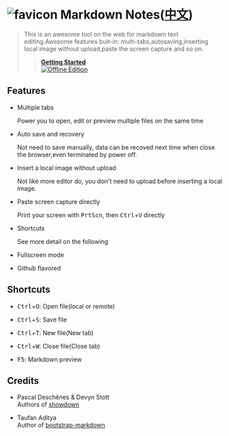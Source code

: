 # ![favicon](http://zzzhan.github.io/markdown-notepad/dist/img/favicon-96x96.png) Markdown Notes([中文](README_zh-CN.md))

> This is an awesome tool on the web for markdown text editing.Awesome features buit-in: multi-tabs,autosaving,inserting local image without upload,paste the screen capture and so on.
>> [**Getting Started**](http://zzzhan.github.io/markdown-notepad/ 'Online Markdown Editor')<br> [![Offline Edition](https://developer.chrome.com/webstore/images/ChromeWebStore_Badge_v2_206x58.png)](https://chrome.google.com/webstore/detail/markdown-notes/maiemhinajnfghcmdlabcelecgljache 'Offline Edition')

## Features

* Multiple tabs

  Power you to open, edit or preview multiple files on the same time  
  
* Auto save and recovery

  Not need to save manually, data can be recoved next time when close the browser,even terminated by power off.
  
* Insert a local image without upload

  Not like more editor do, you don't need to upload before inserting a local image.

* Paste screen capture directly

  Print your screen with <kbd>PrtScn</kbd>, then <kbd>Ctrl</kbd>+<kbd>V</kbd> directly

* Shortcuts

  See more detail on the following
  
* Fullscreen mode

* Github flavored

## Shortcuts

* <kbd>Ctrl</kbd>+<kbd>O</kbd>: Open file(local or remote)

* <kbd>Ctrl</kbd>+<kbd>S</kbd>: Save file

* <kbd>Ctrl</kbd>+<kbd>T</kbd>: New file(New tab)

* <kbd>Ctrl</kbd>+<kbd>W</kbd>: Close file(Close tab)

* <kbd>F5</kbd>: Markdown preview

## Credits

* Pascal Deschênes & Devyn Stott<br/>
  Authors of [showdown](https://github.com/showdownjs/showdown)

* Taufan Aditya<br/>
  Author of [bootstrap-markdown](https://github.com/toopay/bootstrap-markdown)
